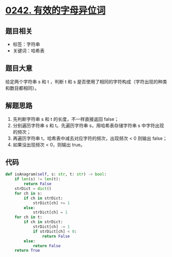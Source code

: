 # [0242. 有效的字母异位词](https://leetcode-cn.com/problems/valid-anagram/)

## 题目相关

- 标签：字符串
- 关键词：哈希表

## 题目大意

给定两个字符串 s 和 t ，判断 t 和 s 是否使用了相同的字符构成（字符出现的种类和数目都相同）。

## 解题思路

1. 先判断字符串 s 和 t 的长度，不一样直接返回 false；
2. 分别遍历字符串 s 和 t。先遍历字符串 s，用哈希表存储字符串 s 中字符出现的频次；
3. 再遍历字符串 t，哈希表中减去对应字符的频次，出现频次 < 0 则输出 false；
4. 如果没出现频次 < 0，则输出 true。

## 代码

```Python
def isAnagram(self, s: str, t: str) -> bool:
    if len(s) != len(t):
        return False
    strDict = dict()
    for ch in s:
        if ch in strDict:
            strDict[ch] += 1
        else:
            strDict[ch] = 1
    for ch in t:
        if ch in strDict:
            strDict[ch] -= 1
            if strDict[ch] < 0:
                return False
        else:
            return False
    return True
```

